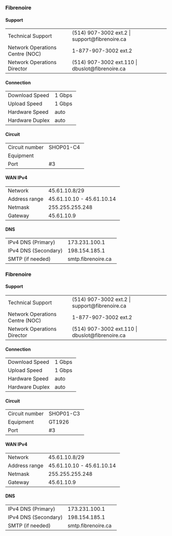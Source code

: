 
<h3>Fibrenoire</h3>

<h4>Support</h4>
<table>
<tbody>
<tr>
<td>Technical Support</td>
<td>(514) 907-3002 ext.2 | support@fibrenoire.ca</td>
</tr>
<tr>
<td>Network Operations Centre (NOC)</td>
<td>1-877-907-3002 ext.2</td>
</tr>
<tr>
<td>Network Operations Director</td>
<td>(514) 907-3002 ext.110 | dbuslot@fibrenoire.ca</td>
</tr>
</tbody>
</table>
<h4>Connection</h4>
<table>
<tbody>
<tr>
<td>Download Speed</td>
<td>1 Gbps&nbsp;</td>
</tr>
<tr>
<td>Upload Speed</td>
<td>1 Gbps</td>
</tr>
<tr>
<td>Hardware Speed</td>
<td>auto</td>
</tr>
<tr>
<td>Hardware Duplex</td>
<td>auto</td>
</tr>
</tbody>
</table>
<h4>Circuit</h4>
<table>
<tbody>
<tr>
<td>Circuit number</td>
<td>SHOP01-C4&nbsp;</td>
</tr>
<tr>
<td>Equipment</td>
<td></td>
</tr>
<tr>
<td>Port</td>
<td>#3</td>
</tr>
</tbody>
</table>
<h4>WAN IPv4</h4>
<table>
<tbody>
<tr>
<td>Network</td>
<td>45.61.10.8/29</td>
</tr>
<tr>
<td>Address range</td>
<td>45.61.10.10 - 45.61.10.14&nbsp;</td>
</tr>
<tr>
<td>Netmask</td>
<td>255.255.255.248</td>
</tr>
<tr>
<td>Gateway</td>
<td>45.61.10.9</td>
</tr>
</tbody>
</table>
<h4>DNS</h4>
<table>
<tbody>
<tr>
<td>IPv4 DNS (Primary)</td>
<td>173.231.100.1</td>
</tr>
<tr>
<td>IPv4 DNS (Secondary)</td>
<td>198.154.185.1</td>
</tr>
<tr>
<td>SMTP (if needed)</td>
<td>smtp.fibrenoire.ca&nbsp;&nbsp;</td>
</tr>
</tbody>
</table>
<h3>Fibrenoire</h3>

<h4>Support</h4>
<table>
<tbody>
<tr>
<td>Technical Support</td>
<td>(514) 907-3002 ext.2 | support@fibrenoire.ca</td>
</tr>
<tr>
<td>Network Operations Centre (NOC)</td>
<td>1-877-907-3002 ext.2</td>
</tr>
<tr>
<td>Network Operations Director</td>
<td>(514) 907-3002 ext.110 | dbuslot@fibrenoire.ca</td>
</tr>
</tbody>
</table>
<h4>Connection</h4>
<table>
<tbody>
<tr>
<td>Download Speed</td>
<td>1 Gbps&nbsp;</td>
</tr>
<tr>
<td>Upload Speed</td>
<td>1 Gbps</td>
</tr>
<tr>
<td>Hardware Speed</td>
<td>auto</td>
</tr>
<tr>
<td>Hardware Duplex</td>
<td>auto</td>
</tr>
</tbody>
</table>
<h4>Circuit</h4>
<table>
<tbody>
<tr>
<td>Circuit number</td>
<td>SHOP01-C3&nbsp;</td>
</tr>
<tr>
<td>Equipment</td>
<td>GT1926</td>
</tr>
<tr>
<td>Port</td>
<td>#3</td>
</tr>
</tbody>
</table>
<h4>WAN IPv4</h4>
<table>
<tbody>
<tr>
<td>Network</td>
<td>45.61.10.8/29</td>
</tr>
<tr>
<td>Address range</td>
<td>45.61.10.10 - 45.61.10.14&nbsp;</td>
</tr>
<tr>
<td>Netmask</td>
<td>255.255.255.248</td>
</tr>
<tr>
<td>Gateway</td>
<td>45.61.10.9</td>
</tr>
</tbody>
</table>
<h4>DNS</h4>
<table>
<tbody>
<tr>
<td>IPv4 DNS (Primary)</td>
<td>173.231.100.1</td>
</tr>
<tr>
<td>IPv4 DNS (Secondary)</td>
<td>198.154.185.1</td>
</tr>
<tr>
<td>SMTP (if needed)</td>
<td>smtp.fibrenoire.ca&nbsp;&nbsp;</td>
</tr>
</tbody>
</table>

<!--stackedit_data:
eyJoaXN0b3J5IjpbMTE2MzQzOTU4MiwxMjE1Mjc2MjI3XX0=
-->